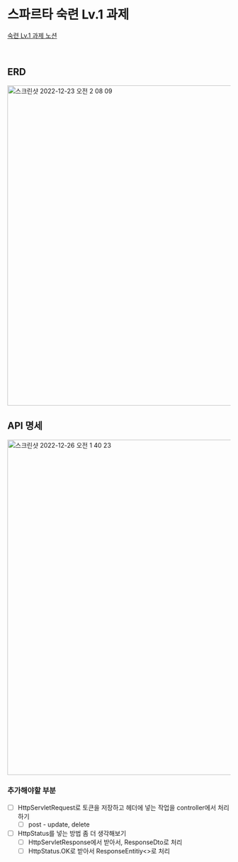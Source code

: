 # 스파르타 숙련 Lv.1 과제
[숙련 Lv.1 과제 노션](https://teamsparta.notion.site/Spring-LV1-ee5b8d117d8146ec85744a7ca2ad1716)

</br>

## ERD
<img width="722" alt="스크린샷 2022-12-23 오전 2 08 09" src="https://user-images.githubusercontent.com/101540771/209475424-bc2a4917-c58c-4b2d-9bf3-6bb0384d248e.png">

</br>

## API 명세
<img width="756" alt="스크린샷 2022-12-26 오전 1 40 23" src="https://user-images.githubusercontent.com/101540771/209475881-d8233a65-8171-48d6-a414-dae277e74a7d.png">

</br>

### 추가해야할 부분

- [ ] HttpServletRequest로 토큰을 저장하고 헤더에 넣는 작업을 controller에서 처리하기 
  - [ ] post - update, delete
- [ ] HttpStatus를 넣는 방법 좀 더 생각해보기
  - [ ] HttpServletResponse에서 받아서, ResponseDto로 처리
  - [ ] HttpStatus.OK로 받아서 ResponseEntitiy<>로 처리
